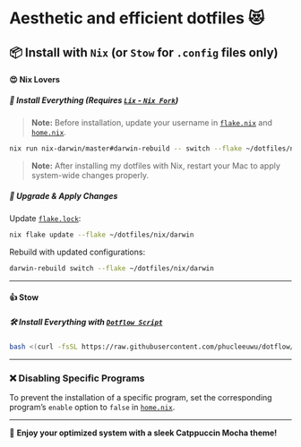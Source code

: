 # Aesthetic and efficient dotfiles 😻

## 📦 Install with `Nix` (or `Stow` for `.config` files only)

#### 😍 **Nix Lovers**

##### 🔧 Install Everything (Requires [`Lix` - `Nix Fork`](https://github.com/lix-project/lix))

> **Note:** Before installation, update your username in [`flake.nix`](./nix/nix-darwin/flake.nix) and [`home.nix`](./nix/nix-darwin/home.nix).

```bash
nix run nix-darwin/master#darwin-rebuild -- switch --flake ~/dotfiles/nix/darwin
```

> **Note:** After installing my dotfiles with Nix, restart your Mac to apply system-wide changes properly.

##### 🔄 Upgrade & Apply Changes

Update [`flake.lock`](./nix/nix-darwin/flake.lock):

```bash
nix flake update --flake ~/dotfiles/nix/darwin
```

Rebuild with updated configurations:

```bash
darwin-rebuild switch --flake ~/dotfiles/nix/darwin
```

---

#### 👍 **Stow**

##### 🛠️ Install Everything with [`Dotflow Script`](https://github.com/phucleeuwu/dotflow)

```bash
bash <(curl -fsSL https://raw.githubusercontent.com/phucleeuwu/dotflow/main/i.sh)
```

---

### ❌ Disabling Specific Programs

To prevent the installation of a specific program, set the corresponding program’s `enable` option to `false` in [`home.nix`](./nix/nix-darwin/home.nix).

---

🎉 **Enjoy your optimized system with a sleek Catppuccin Mocha theme!**
